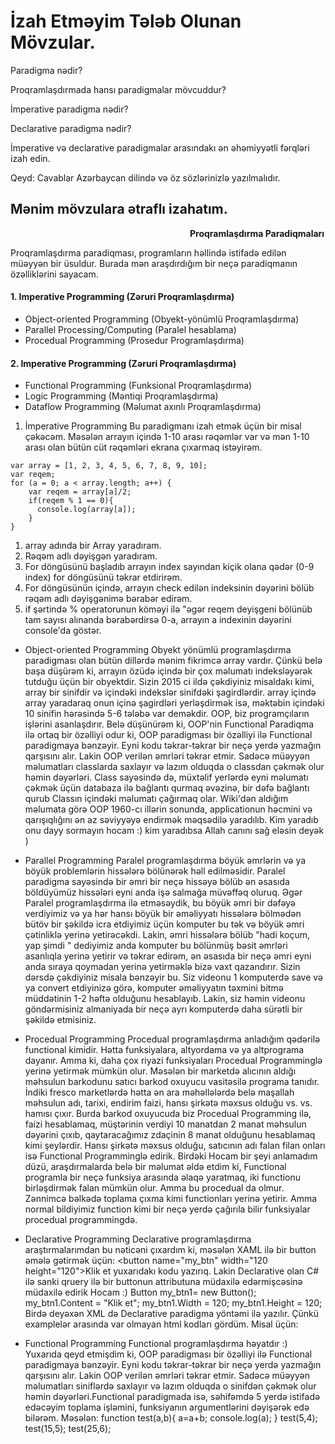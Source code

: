# İzah Etməyim Tələb Olunan Mövzular.
Paradigma nədir?

Proqramlaşdırmada hansı paradigmalar mövcuddur?

İmperative paradigma nədir?

Declarative paradigma nədir?

İmperative və declarative paradigmalar arasındakı ən əhəmiyyətli fərqləri izah edin.

Qeyd: Cavablar Azərbaycan dilində və öz sözlərinizlə yazılmalıdır. 


## Mənim mövzulara ətraflı izahatım.


&ensp;&ensp;&ensp;&ensp;&ensp;&ensp;&ensp;&ensp;&ensp;&ensp;&ensp;&ensp;&ensp;&ensp;&ensp;&ensp;&ensp;&ensp;&ensp;&ensp;&ensp;&ensp;&ensp;&ensp;&ensp;&ensp;&ensp;&ensp;&ensp;&ensp;&ensp;&ensp;&ensp;&ensp;&ensp;&ensp;&ensp;&ensp;&ensp;&ensp;&ensp;**Proqramlaşdırma Paradiqmaları**

Proqramlaşdırma paradiqması, programların həllində istifadə edilən müəyyən bir üsuldur. Burada mən araşdırdığım bir neçə paradiqmanın özəlliklərini sayacam.

<h4>1. Imperative Programming (Zəruri Proqramlaşdırma)</h4>
<ul>
<li>Object-oriented Programming (Obyekt-yönümlü Proqramlaşdırma)</li>
<li>Parallel Processing/Computing (Paralel hesablama)</li>
<li>Procedual Programming (Prosedur Programlaşdırma)</li>
</ul>

<h4>2. Imperative Programming (Zəruri Proqramlaşdırma)</h4>
<ul>
<li>Functional Programming (Funksional Proqramlaşdırma)</li>
<li>Logic Programming (Məntiqi Proqramlaşdırma)</li>
<li>Dataflow Programming (Məlumat axınlı Proqramlaşdırma)</li>
</ul>

1. İmperative Programming
Bu paradigmanı izah etmək üçün bir misal çəkəcəm. Məsələn arrayın içində 1-10 arası rəqəmlər var və mən 1-10 arası olan bütün cüt rəqəmləri ekrana çıxarmaq istəyirəm.

```
var array = [1, 2, 3, 4, 5, 6, 7, 8, 9, 10];
var reqem;
for (a = 0; a < array.length; a++) {
    var reqem = array[a]/2;
    if(reqem % 1 == 0){   
      console.log(array[a]);
    }
}

```

1. array adında bir Array yaradıram.
2. Rəqəm adlı dəyişgən yaradıram.
3. For döngüsünü başladıb arrayın index sayından kiçik olana qədər (0-9 index) for döngüsünü təkrar etdirirəm.
4. For döngüsünün içində, arrayın check edilən indeksinin dəyərini bölüb rəqəm adlı dəyişgənimə bərabər edirəm.
5. if şərtində % operatorunun köməyi ilə "əgər reqem deyişgeni bölünüb tam sayısı alınanda bərabərdirsə 0-a, arrayın a indexinin dəyərini console'da göstər.

* Object-oriented Programming 
Obyekt yönümlü programlaşdırma paradigması olan bütün dillərdə mənim fikrimcə array vardır. Çünkü belə başa düşürəm ki, arrayın özüdə içində bir çox məlumatı indeksləyərək tutduğu üçün bir obyektdir. Sizin 2015 ci ildə çəkdiyiniz misaldakı kimi, array bir sinifdir və içindəki indekslər sinifdəki şagirdlərdir. array içində array yaradaraq onun içinə şagirdləri yerləşdirmək isə, məktəbin içindəki 10 sinifin hərəsində 5-6 tələbə var deməkdir. OOP, biz programçıların işlərini asanlaşdırır. Belə düşünürəm ki, OOP'nin Functional Paradiqma ilə ortaq bir özəlliyi odur ki, OOP paradigması bir özəlliyi ilə Functional paradigmaya bənzəyir. Eyni kodu təkrar-təkrar bir neçə yerdə yazmağın qarşısını alır. Lakin OOP verilən əmrləri təkrar etmir. Sadəcə müəyyən məlumatları classlarda saxlayır və lazım olduqda o classdan çəkmək olur həmin dəyərləri. Class sayəsində də, müxtəlif yerlərdə eyni məlumatı çəkmək üçün databaza ilə bağlantı qurmaq əvəzinə, bir dəfə bağlantı qurub Classın içindəki məlumatı çağırmaq olar. Wiki'dən aldığım məlumata görə OOP 1960-cı illərin sonunda, applicationun həcmini və qarışıqlığını ən az səviyyəyə endirmək məqsədilə yaradılıb. Kim yaradıb onu dayy sormayın hocam :) kim yaradıbsa Allah canını sağ eləsin deyək )

* Parallel Programming
Paralel  programlaşdırma böyük əmrlərin  və ya böyük problemlərin hissələrə bölünərək həll edilməsidir. Paralel paradigma sayəsində bir əmri  bir neçə hissəyə bölüb  ən əsasıda böldüyümüz hissələri eyni anda işə salmağa müvəffəq oluruq. Əgər Paralel programlaşdırma ilə etməsəydik, bu böyük əmri bir dəfəyə verdiyimiz və ya hər hansı böyük bir əməliyyatı hissələrə bölmədən bütöv bir şəkildə icra etdiyimiz üçün komputer bu tək və böyük əmri çətinliklə yerinə yetirəcəkdi. Lakin, əmri hissələrə bölüb "hadi koçum, yap şimdi " dediyimiz anda komputer bu bölünmüş bəsit əmrləri asanlıqla yerinə yetirir və təkrar edirəm, ən əsasıda bir neçə əmri eyni anda sıraya qoymadan yerinə yetirməklə bizə vaxt qazandırır. Sizin dərsdə çəkdiyiniz misala bənzəyir bu. Siz videonu 1 komputerdə save və ya convert etdiyinizə görə, komputer əməliyyatın təxmini bitmə müddətinin 1-2 həftə olduğunu hesablayıb. Lakin, siz həmin videonu göndərmisiniz almaniyada bir neçə ayrı komputerdə daha sürətli bir şəkildə etmisiniz.

* Procedual Programming
Procedual programlaşdırma anladığım qədərilə functional kimidir. Hətta funksiyalara, altyordama və ya altprograma dayanır. Amma ki, daha çox riyazi funksiyaları Procedual Programminglə yerinə yetirmək mümkün olur. Məsələn bir marketdə alıcının aldığı məhsulun barkodunu satıcı barkod oxuyucu vasitəsilə programa tanıdır. İndiki fresco marketlərdə hətta ən ara məhəllələrdə belə maşallah məhsulun adı, tarixi, endirim faizi, hansı şirkətə məxsus olduğu vs. vs. hamısı çıxır. Burda barkod oxuyucuda biz Procedual Programming ilə, faizi hesablamaq, müştərinin verdiyi 10 manatdan 2 manat məhsulun dəyərini çıxıb, qaytaracağımız zdaçinin 8 manat olduğunu hesablamaq kimi şeylərdir. Hansı şirkətə məxsus olduğu, satıcının adı falan filan onları isə Functional Programminglə edirik. Birdəki Hocam bir şeyi anlamadım düzü, araşdırmalarda belə bir məlumat əldə etdim ki, Functional programla bir neçə funksiya arasında əlaqə yaratmaq, iki functionu birləşdirmək falan mümkün olur. Amma bu procedual da olmur. Zənnimcə bəlkədə toplama çıxma kimi functionları yerinə yetirir. Amma normal bildiyimiz function kimi bir neçə yerdə çağırıla bilir funksiyalar procedual programmingdə.

* Declarative Programming 
Declarative programlaşdırma araştırmalarımdan bu nəticəni çıxardım ki, məsələn XAML ilə bir button əmələ gətirmək üçün:
	<button name="my_btn" width="120 height="120">Klik et</button>
yuxarıdakı kodu yazırıq. Lakin Declarative olan C# ilə sanki qruery ilə bir buttonun attributuna müdaxilə edərmişcəsinə müdaxilə edirik Hocam :)
Button my_btn1= new Button(); 
my_btn1.Content = "Klik et"; 
my_btn1.Width = 120; 
my_btn1.Height = 120;
Birdə deyəxən XML də Declarative paradigma yöntəmi ilə yazılır. Çünkü examplelər arasında var olmayan html kodları gördüm. Misal üçün:
	<mekteb>
		<sinif></sinif>
		<sinif></sinif>
	</mekteb>

* Functional Programming
Functional programlaşdırma həyatdır :) Yuxarıda qeyd etmişdim ki, OOP paradigması bir özəlliyi ilə Functional paradigmaya bənzəyir. Eyni kodu təkrar-təkrar bir neçə yerdə yazmağın qarşısını alır. Lakin OOP verilən əmrləri təkrar etmir. Sadəcə müəyyən məlumatları siniflərdə saxlayır və lazım olduqda o sinifdən çəkmək olur həmin dəyərləri.Functional paradigmada isə, səhifəmdə 5 yerdə istifadə edəcəyim toplama işləmini, funksiyanın argumentlərini dəyişərək edə bilərəm. Məsələn:
function test(a,b){
  a=a+b;
  console.log(a);
}
test(5,4);
test(15,5);
test(25,6);
